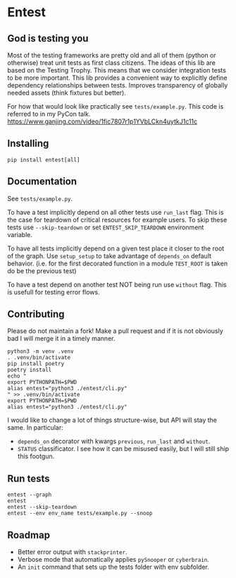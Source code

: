 # Entest
## God is testing you
Most of the testing frameworks are pretty old and all of them (python or otherwise) treat unit tests as first class citizens.
The ideas of this lib are based on the Testing Trophy. This means that we consider integration tests to be more important.
This lib provides a convenient way to explicitly define dependency relationships between tests. Improves transparency of globally needed assets (think fixtures but better).

For how that would look like practically see `tests/example.py`. This code is referred to in my PyCon talk.
https://www.ganjing.com/video/1fic7807r1p1YVbLCkn4uytkJ1c11c

## Installing
```
pip install entest[all]
```

## Documentation
See `tests/example.py`.

To have a test implicitly depend on all other tests use `run_last` flag. This is the case for teardown of critical resources for example users. To skip these tests use `--skip-teardown` or set `ENTEST_SKIP_TEARDOWN` environment variable.

To have all tests implicitly depend on a given test place it closer to the root of the graph.
Use `setup_setup` to take advantage of `depends_on` default behavior. (i.e. for the first decorated function in a module `TEST_ROOT` is taken do be the previous test)

To have a test depend on another test NOT being run use `without` flag. This is usefull for testing error flows.

## Contributing
Please do not maintain a fork! Make a pull request and if it is not obviously bad I will merge it in a timely manner.

```
python3 -m venv .venv
. .venv/bin/activate
pip install poetry
poetry install
echo "
export PYTHONPATH=$PWD
alias entest="python3 ./entest/cli.py"
" >> .venv/bin/activate
export PYTHONPATH=$PWD
alias entest="python3 ./entest/cli.py"
```

I would like to change a lot of things structure-wise, but API will stay the same. In particular:
- `depends_on` decorator with kwargs `previous`, `run_last` and `without`.
- `STATUS` classificator. I see how it can be misused easily, but I will still ship this footgun.

## Run tests
```
entest --graph
entest
entest --skip-teardown
entest --env env_name tests/example.py --snoop
```

## Roadmap
- Better error output with `stackprinter`.
- Verbose mode that automatically applies `pySnooper` or `cyberbrain`.
- An `init` command that sets up the tests folder with env subfolder.
